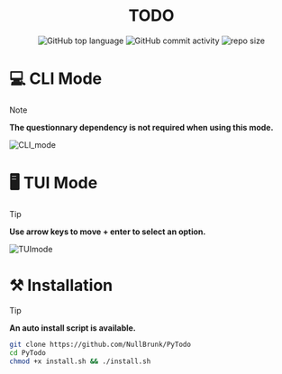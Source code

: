 <div align="center">
  
# TODO
 
![GitHub top language](https://img.shields.io/github/languages/top/NullBrunk/TODO?style=for-the-badge)
![GitHub commit activity](https://img.shields.io/github/commit-activity/m/NullBrunk/TODO?style=for-the-badge)
![repo size](https://img.shields.io/github/repo-size/NullBrunk/TODO?style=for-the-badge)
</div>

# 💻 CLI Mode

> [!NOTE]
> **The questionnary dependency is not required when using this mode.**

![CLI_mode](https://github.com/NullBrunk/TODO/assets/125673909/2aa68935-0601-46e7-8902-a3729897bbe7)

# 🖥️ TUI Mode

> [!TIP]
> **Use arrow keys to move + enter to select an option.**

![TUImode](https://github.com/NullBrunk/TODO/assets/125673909/c18a6ac3-1908-4252-a3c2-ceb332511733)

# ⚒️ Installation

> [!TIP]
> **An auto install script is available.**

```bash
git clone https://github.com/NullBrunk/PyTodo
cd PyTodo
chmod +x install.sh && ./install.sh
```
